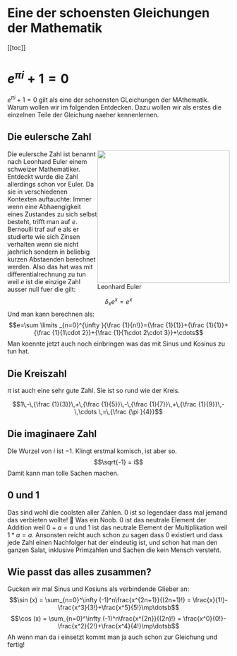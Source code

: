 # Eine der schoensten Gleichungen der Mathematik 

[[toc]]

# $e^{\pi i}+1=0$
$e^{\pi i}  +1=0$ gilt als eine der schoensten GLeichungen der MAthematik. Warum wollen wir im folgenden Entdecken. 
Dazu wollen wir als erstes die einzelnen Teile der Gleichung naeher kennenlernen.

## Die eulersche Zahl
<div style="float: right">
<img style="height: 300px" src="https://upload.wikimedia.org/wikipedia/commons/d/d7/Leonhard_Euler.jpg"><br>
Leonhard Euler
</div>

Die eulersche Zahl ist benannt nach Leonhard Euler einem schweizer Mathematiker. 
Entdeckt wurde die Zahl allerdings schon vor Euler. Da sie in verschiedenen Kontexten auftauchte: 
Immer wenn eine Abhaengigkeit eines Zustandes zu sich selbst besteht, trifft man auf $e$. 
Bernoulli traf auf e als er studierte wie sich Zinsen verhalten wenn sie nicht jaehrlich sondern in beliebig kurzen Abstaenden berechnet werden. 
Also das hat was mit differentialrechnung zu tun weil $e$ ist die einzige Zahl ausser null fuer die gilt: 
$$\delta_x e^x = e^x$$
Und man kann berechnen als: 
$$e=\sum \limits _{n=0}^{\infty }{\frac {1}{n!}}={\frac {1}{1}}+{\frac {1}{1}}+{\frac {1}{1\cdot 2}}+{\frac {1}{1\cdot 2\cdot 3}}+\cdots$$
Man koennte jetzt auch noch einbringen was das mit Sinus und Kosinus zu tun hat.
## Die Kreiszahl
$\pi$ ist auch eine sehr gute Zahl. Sie ist so rund wie der Kreis.

$$1\,-\,{\frac {1}{3}}\,+\,{\frac {1}{5}}\,-\,{\frac {1}{7}}\,+\,{\frac {1}{9}}\,-\,\cdots \,=\,{\frac {\pi }{4}}$$

## Die imaginaere Zahl 
DIe Wurzel von $i$ ist $-1$. Klingt erstmal komisch, ist aber so. 
$$\sqrt{-1} = i$$
Damit kann man tolle Sachen machen. 

## 0 und 1
Das sind wohl die coolsten aller Zahlen. 0 ist so legendaer dass mal jemand das verbieten wollte! :rofl: Was ein Noob.
0 ist das neutrale Element der Addition weil $0+a=a$ und 1 ist das neutrale Element der Multiplikation weil $1*a=a$.
Ansonsten reicht auch schon zu sagen dass $0$ existiert und dass jede Zahl einen Nachfolger hat der eindeutig ist, und schon hat man den ganzen Salat, inklusive Primzahlen und Sachen die kein Mensch versteht. 

## Wie passt das alles zusammen? 
Gucken wir mal Sinus und Kosiuns als verbindende Glieber an:
$$\sin (x) = \sum_{n=0}^\infty (-1)^n\frac{x^{2n+1}}{(2n+1)!} = \frac{x}{1!}-\frac{x^3}{3!}+\frac{x^5}{5!}\mp\dotsb$$
$$\cos (x) = \sum_{n=0}^\infty (-1)^n\frac{x^{2n}}{(2n)!} = \frac{x^0}{0!}-\frac{x^2}{2!}+\frac{x^4}{4!}\mp\dotsb$$
Ah wenn man da i einsetzt kommt man ja auch schon zur Gleichung und fertig!
